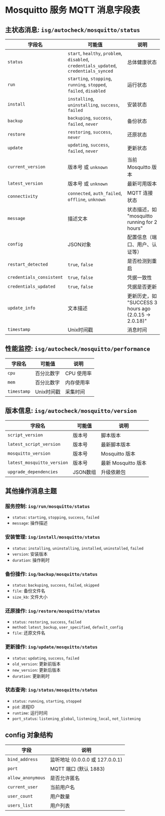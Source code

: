 # Mosquitto 服务 MQTT 消息字段表

## 主状态消息: `isg/autocheck/mosquitto/status`

| 字段名 | 可能值 | 说明 |
|-------|--------|------|
| `status` | `start`, `healthy`, `problem`, `disabled`, `credentials_updated`, `credentials_synced` | 总体健康状态 |
| `run` | `starting`, `stopping`, `running`, `stopped`, `failed`, `disabled` | 运行状态 |
| `install` | `installing`, `uninstalling`, `success`, `failed` | 安装状态 |
| `backup` | `backuping`, `success`, `failed`, `never` | 备份状态 |
| `restore` | `restoring`, `success`, `never` | 还原状态 |
| `update` | `updating`, `success`, `failed`, `never` | 更新状态 |
| `current_version` | 版本号 或 `unknown` | 当前 Mosquitto 版本 |
| `latest_version` | 版本号 或 `unknown` | 最新可用版本 |
| `connectivity` | `connected`, `auth_failed`, `offline`, `unknown` | MQTT 连接状态 |
| `message` | 描述文本 | 状态描述，如 "mosquitto running for 2 hours" |
| `config` | JSON对象 | 配置信息（端口、用户、认证等） |
| `restart_detected` | `true`, `false` | 是否检测到重启 |
| `credentials_consistent` | `true`, `false` | 凭据一致性 |
| `credentials_updated` | `true`, `false` | 凭据是否更新 |
| `update_info` | 文本描述 | 更新历史，如 "SUCCESS 3 hours ago (2.0.15 -> 2.0.18)" |
| `timestamp` | Unix时间戳 | 消息时间 |

## 性能监控: `isg/autocheck/mosquitto/performance`

| 字段名 | 可能值 | 说明 |
|-------|--------|------|
| `cpu` | 百分比数字 | CPU 使用率 |
| `mem` | 百分比数字 | 内存使用率 |
| `timestamp` | Unix时间戳 | 采集时间 |

## 版本信息: `isg/autocheck/mosquitto/version`

| 字段名 | 可能值 | 说明 |
|-------|--------|------|
| `script_version` | 版本号 | 脚本版本 |
| `latest_script_version` | 版本号 | 最新脚本版本 |
| `mosquitto_version` | 版本号 | Mosquitto 版本 |
| `latest_mosquitto_version` | 版本号 | 最新 Mosquitto 版本 |
| `upgrade_dependencies` | JSON数组 | 升级依赖包 |

## 其他操作消息主题

### 服务控制: `isg/run/mosquitto/status`
- `status`: `starting`, `stopping`, `success`, `failed`
- `message`: 操作描述

### 安装管理: `isg/install/mosquitto/status`  
- `status`: `installing`, `uninstalling`, `installed`, `uninstalled`, `failed`
- `version`: 安装版本
- `duration`: 操作耗时

### 备份操作: `isg/backup/mosquitto/status`
- `status`: `backuping`, `success`, `failed`, `skipped`
- `file`: 备份文件名
- `size_kb`: 文件大小

### 还原操作: `isg/restore/mosquitto/status`
- `status`: `restoring`, `success`, `failed`
- `method`: `latest_backup`, `user_specified`, `default_config`
- `file`: 还原文件名

### 更新操作: `isg/update/mosquitto/status`
- `status`: `updating`, `success`, `failed`
- `old_version`: 更新前版本
- `new_version`: 更新后版本
- `duration`: 更新耗时

### 状态查询: `isg/status/mosquitto/status`
- `status`: `running`, `starting`, `stopped`
- `pid`: 进程ID
- `runtime`: 运行时间
- `port_status`: `listening_global`, `listening_local`, `not_listening`

## config 对象结构

| 字段 | 说明 |
|------|------|
| `bind_address` | 监听地址 (0.0.0.0 或 127.0.0.1) |
| `port` | MQTT 端口 (默认 1883) |
| `allow_anonymous` | 是否允许匿名 |
| `current_user` | 当前用户名 |
| `user_count` | 用户数量 |
| `users_list` | 用户列表 |
